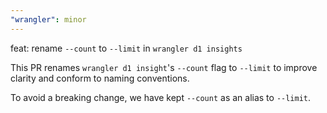 ```yaml
---
"wrangler": minor
---
```


feat: rename `--count` to `--limit` in `wrangler d1 insights`

This PR renames `wrangler d1 insight`'s `--count` flag to `--limit` to improve clarity and conform to naming conventions.

To avoid a breaking change, we have kept `--count` as an alias to `--limit`.

